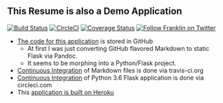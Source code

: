 ## This Resume is also a Demo Application

[![Build Status](https://travis-ci.org/hotpeppersec/franklin-resume.svg?branch=master)](https://travis-ci.org/hotpeppersec/franklin-resume) [![CircleCI](https://circleci.com/gh/hotpeppersec/franklin-resume/tree/master.svg?style=svg)](https://circleci.com/gh/hotpeppersec/franklin-resume/tree/master) [![Coverage Status](https://coveralls.io/repos/github/hotpeppersec/franklin-resume/badge.svg?branch=master)](https://coveralls.io/github/hotpeppersec/franklin-resume?branch=master) [![Follow Franklin on Twitter](https://img.shields.io/twitter/follow/hotpeppersec.svg?style=social&label=Follow%20me%20on%20Twitter)][twitter] 

[twitter]: https://twitter.com/intent/user?screen_name=theDevilsVoice "Follow Franklin on Twitter"

- [The code for this application](https://github.com/hotpeppersecfranklin-resume) is stored in GitHub
    - At first I was just converting GitHub flavored Markdown to static Flask via Pandoc. 
    - It seems to be morphing into a Python/Flask project. 
- [Continuous Integration](https://travis-ci.org/hotpeppersec/franklin-resume) of Markdown files is done via travis-ci.org
- [Continuous Integration](https://circleci.com/gh/hotpeppersec/franklin-resume/tree/master) of Python 3.6 Flask application is done via circleci.com
- This [application is built on Heroku](https://www.heroku.com/what)
